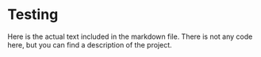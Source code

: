 # Testing

Here is the actual text included in the markdown file. There is not any code here, but you can find a description of the project.
